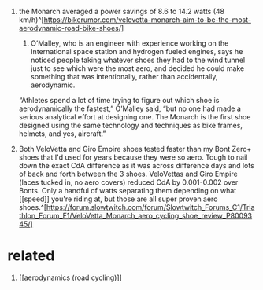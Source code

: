 1. the Monarch averaged a power savings of 8.6 to 14.2 watts (48 km/h)^[https://bikerumor.com/velovetta-monarch-aim-to-be-the-most-aerodynamic-road-bike-shoes/]
	1. O’Malley, who is an engineer with experience working on the International space station and hydrogen fueled engines, says he noticed people taking whatever shoes they had to the wind tunnel just to see which were the most aero, and decided he could make something that was intentionally, rather than accidentally, aerodynamic.
   
   “Athletes spend a lot of time trying to figure out which shoe is aerodynamically the fastest,” O’Malley said, “but no one had made a serious analytical effort at designing one. The Monarch is the first shoe designed using the same technology and techniques as bike frames, helmets, and yes, aircraft.”
3. Both VeloVetta and Giro Empire shoes tested faster than my Bont Zero+ shoes that I'd used for years because they were so aero. Tough to nail down the exact CdA difference as it was across difference days and lots of back and forth between the 3 shoes. VeloVettas and Giro Empire (laces tucked in, no aero covers) reduced CdA by 0.001-0.002 over Bonts. Only a handful of watts separating them depending on what [[speed]] you're riding at, but those are all super proven aero shoes.^[https://forum.slowtwitch.com/forum/Slowtwitch_Forums_C1/Triathlon_Forum_F1/VeloVetta_Monarch_aero_cycling_shoe_review_P8009345/]

# related
1. [[aerodynamics (road cycling)]]